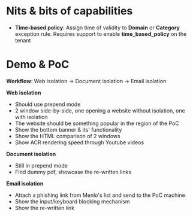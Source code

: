 
# Nits & bits of capabilities
- **Time-based policy**: Assign time of validity to **Domain** or **Category** exception rule.
  Requires support to enable **time_based_policy** on the tenant
# Demo & PoC 
**Workflow**: Web isolation -> Document isolation -> Email isolation

**Web isolation**
- Should use prepend mode
- 2 window side-by-side, one opening a website without isolation, one with isolation
- The website should be something popular in the region of the PoC
- Show the bottom banner & its' functionality
- Show the HTML comparison of 2 windows
- Show ACR rendering speed through Youtube videos

**Document isolation**
- Still in prepend mode
- Find dummy pdf, showcase the re-written links

**Email isolation**
- Attach a phishing link from Menlo's list and send to the PoC machine
- Show the input/keyboard blocking mechanism
- Show the re-written link